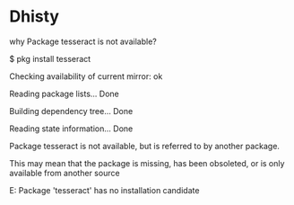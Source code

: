 # Dhisty
why Package tesseract is not available?


$ pkg install tesseract

Checking availability of current mirror: ok

Reading package lists... Done

Building dependency tree... Done

Reading state information... Done

Package tesseract is not available, but is referred to by another package.

This may mean that the package is missing, has been obsoleted, or
is only available from another source

E: Package 'tesseract' has no installation candidate
